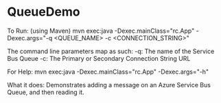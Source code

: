 # QueueDemo
To Run: (using Maven) mvn exec:java -Dexec.mainClass="rc.App" -Dexec.args="-q <QUEUE_NAME> -c <CONNECTION_STRING>"

The command line parameters map as such:
-q: The name of the Service Bus Queue
-c: The Primary or Secondary Connection String URL

For Help: mvn exec:java -Dexec.mainClass="rc.App" -Dexec.args="-h"


What it does: Demonstrates adding a message on an Azure Service Bus Queue, and then reading it.


